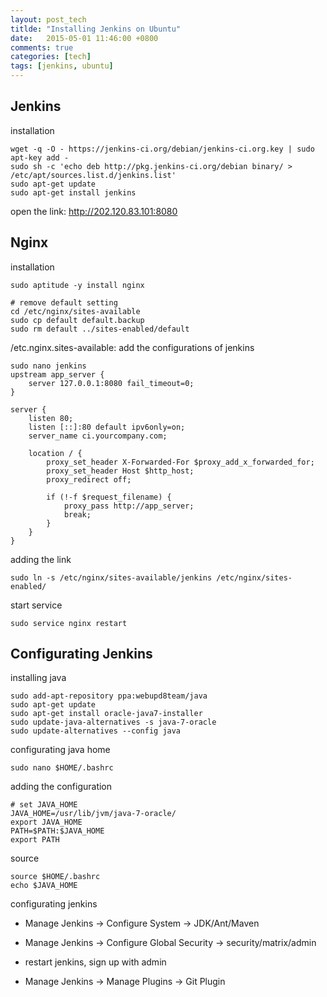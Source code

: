 ```yaml
---
layout: post_tech
titlde: "Installing Jenkins on Ubuntu"
date:   2015-05-01 11:46:00 +0800
comments: true
categories: [tech]
tags: [jenkins, ubuntu]
---
```


## Jenkins

installation

    wget -q -O - https://jenkins-ci.org/debian/jenkins-ci.org.key | sudo apt-key add -
    sudo sh -c 'echo deb http://pkg.jenkins-ci.org/debian binary/ > /etc/apt/sources.list.d/jenkins.list'
    sudo apt-get update
    sudo apt-get install jenkins

open the link: http://202.120.83.101:8080

## Nginx


installation

    sudo aptitude -y install nginx

    # remove default setting
    cd /etc/nginx/sites-available
    sudo cp default default.backup
    sudo rm default ../sites-enabled/default

/etc.nginx.sites-available: add the configurations of jenkins

    sudo nano jenkins
    upstream app_server {
        server 127.0.0.1:8080 fail_timeout=0;
    }
    
    server {
        listen 80;
        listen [::]:80 default ipv6only=on;
        server_name ci.yourcompany.com;

        location / {
            proxy_set_header X-Forwarded-For $proxy_add_x_forwarded_for;
            proxy_set_header Host $http_host;
            proxy_redirect off;
    
            if (!-f $request_filename) {
                proxy_pass http://app_server;
                break;
            }
        }
    }


adding the link

    sudo ln -s /etc/nginx/sites-available/jenkins /etc/nginx/sites-enabled/

start service

    sudo service nginx restart


## Configurating Jenkins

installing java

    sudo add-apt-repository ppa:webupd8team/java
    sudo apt-get update
    sudo apt-get install oracle-java7-installer
    sudo update-java-alternatives -s java-7-oracle  
    sudo update-alternatives --config java

configurating java home

    sudo nano $HOME/.bashrc

adding the configuration

    # set JAVA_HOME
    JAVA_HOME=/usr/lib/jvm/java-7-oracle/ 
    export JAVA_HOME
    PATH=$PATH:$JAVA_HOME
    export PATH

source

    source $HOME/.bashrc
    echo $JAVA_HOME


configurating jenkins

- Manage Jenkins -> Configure System -> JDK/Ant/Maven

- Manage Jenkins -> Configure Global Security -> security/matrix/admin

- restart jenkins, sign up with admin

- Manage Jenkins -> Manage Plugins -> Git Plugin
